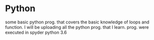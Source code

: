 # Python

some basic python prog. that covers the basic knowledge of loops and function.
I will be uploading all the python prog. that I learn.
prog. were executed in spyder python 3.6
